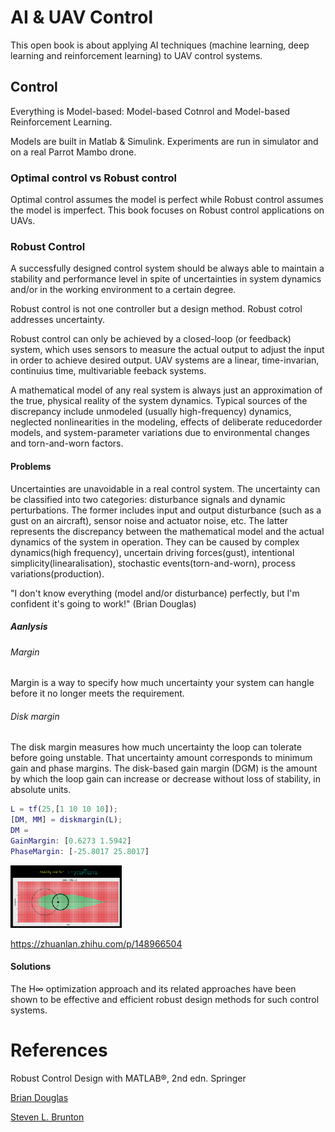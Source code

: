 # AI & UAV Control 
This open book is about applying AI techniques (machine learning, deep learning and reinforcement learning) to UAV control systems. 

## Control
Everything is Model-based: Model-based Cotnrol and Model-based Reinforcement Learning. 

Models are built in Matlab & Simulink. Experiments are run in simulator and on a real Parrot Mambo drone. 

### Optimal control vs Robust control
Optimal control assumes the model is perfect while Robust control assumes the model is imperfect. This book focuses on Robust control applications on UAVs. 

### Robust Control
A successfully designed control system should be always able to maintain a stability and performance level in spite of uncertainties in system dynamics and/or in the working environment to a certain degree. 

Robust control is not one controller but a design method. Robust cotrol addresses uncertainty. 

Robust control can only be achieved by a closed-loop (or feedback) system, which uses sensors to measure the actual output to adjust the input in order to achieve desired output. UAV systems are a linear, time-invarian, continuius time, multivariable feeback systems. 

A mathematical model of any real system is always just an approximation of the true, physical reality of the system dynamics. Typical sources of the discrepancy include unmodeled (usually high-frequency) dynamics, neglected nonlinearities in the modeling, effects of deliberate reducedorder models, and system-parameter variations due to environmental changes and torn-and-worn factors. 

#### Problems
Uncertainties are unavoidable in a real control system. The uncertainty can be classified into two categories: disturbance signals and dynamic perturbations. The former includes input and output disturbance (such as a gust on an aircraft), sensor noise and actuator noise, etc. The latter represents the discrepancy between the mathematical model and the actual dynamics of the system in operation. They can be caused by complex dynamics(high frequency), uncertain driving forces(gust), intentional simplicity(linearalisation), stochastic events(torn-and-worn), process variations(production).

"I don't know everything (model and/or disturbance) perfectly, but I'm confident it's going to work!" (Brian Douglas)

##### Aanlysis
###### Margin
Margin is a way to specify how much uncertainty your system can hangle before it no longer meets the requirement. 

###### Disk margin
The disk margin measures how much uncertainty the loop can tolerate before going unstable. That uncertainty amount corresponds to minimum gain and phase margins. The disk-based gain margin (DGM) is the amount by which the loop gain can increase or decrease without loss of stability, in absolute units.

```Matlab
L = tf(25,[1 10 10 10]);
[DM, MM] = diskmargin(L);
DM = 
GainMargin: [0.6273 1.5942]
PhaseMargin: [-25.8017 25.8017]
```
<img src="https://github.com/Tao-wecorp/ai_control/blob/main/img/disk_margin.png" height="100" />

https://zhuanlan.zhihu.com/p/148966504

#### Solutions
The H∞ optimization approach and its related approaches have been shown to be effective and efficient robust design methods for such control systems.

# References

Robust Control Design with MATLAB®, 2nd edn. Springer

[Brian Douglas](https://engineeringmedia.com/videos)

[Steven L. Brunton](https://www.youtube.com/watch?v=oulLR06lj_E&list=PLMrJAkhIeNNQkv98vuPjO2X2qJO_UPeWR)
